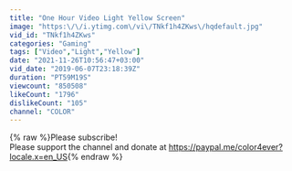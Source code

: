 ```yaml
---
title: "One Hour Video Light Yellow Screen"
image: "https:\/\/i.ytimg.com\/vi\/TNkf1h4ZKws\/hqdefault.jpg"
vid_id: "TNkf1h4ZKws"
categories: "Gaming"
tags: ["Video","Light","Yellow"]
date: "2021-11-26T10:56:47+03:00"
vid_date: "2019-06-07T23:18:39Z"
duration: "PT59M19S"
viewcount: "850508"
likeCount: "1796"
dislikeCount: "105"
channel: "COLOR"
---
```

{% raw %}Please subscribe!<br />Please support the channel and donate at <a rel="nofollow" target="blank" href="https://paypal.me/color4ever?locale.x=en_US">https://paypal.me/color4ever?locale.x=en_US</a>{% endraw %}
